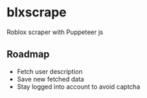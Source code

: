 # blxscrape
Roblox scraper with Puppeteer js

## Roadmap

- Fetch user description
- Save new fetched data
- Stay logged into account to avoid captcha
